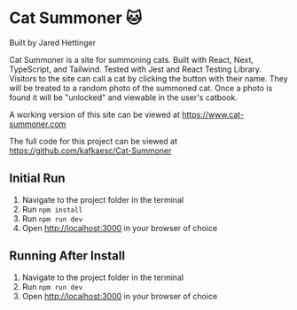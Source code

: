 # Cat Summoner 🐱

Built by Jared Hettinger

Cat Summoner is a site for summoning cats. Built with React, Next, TypeScript, and Tailwind. Tested with Jest and React Testing Library. Visitors to the site can call a cat by clicking the button with their name. They will be treated to a random photo of the summoned cat. Once a photo is found it will be "unlocked" and viewable in the user's catbook.

A working version of this site can be viewed at https://www.cat-summoner.com

The full code for this project can be viewed at https://github.com/kafkaesc/Cat-Summoner

## Initial Run

1. Navigate to the project folder in the terminal
1. Run `npm install`
1. Run `npm run dev`
1. Open [http://localhost:3000](http://localhost:3000) in your browser of choice

## Running After Install

1. Navigate to the project folder in the terminal
1. Run `npm run dev`
1. Open [http://localhost:3000](http://localhost:3000) in your browser of choice
